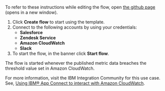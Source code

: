To refer to these instructions while editing the flow, open [the github page](https://github.com/ot4i/app-connect-templates/tree/main/resources/markdown/Trigger%20an%20alarm%20whenever%20the%20threshold%20is%20violated%20on%20the%20Amazon%20CloudWatch%20published%20metric%20data_instructions.md) (opens in a new window).

1. Click **Create flow** to start using the template.
2. Connect to the following accounts by using your credentials:
   - **Salesforce** 
   - **Zendesk Service**
   - **Amazon CloudWatch**
   - **Slack**
3. To start the flow, in the banner click **Start flow**.

The flow is started whenever the published metric data breaches the threshold value set in Amazon CloudWatch.

For more information, visit the IBM Integration Community for this use case. See, [Using IBM® App Connect to interact with Amazon CloudWatch](https://community.ibm.com/community/user/integration/blogs/shamini-arumugam1/2022/11/23/using-ibm-app-connect-with-amazoncloudwatch).

